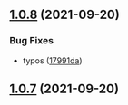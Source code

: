 ## [1.0.8](https://github.com/wow-actions/auto-close-fixed-issues/compare/v1.0.7...v1.0.8) (2021-09-20)


### Bug Fixes

* typos ([17991da](https://github.com/wow-actions/auto-close-fixed-issues/commit/17991da3fcd4c57756eb6dde30e529b575419aaa))

## [1.0.7](https://github.com/wow-actions/auto-close-fixed-issues/compare/v1.0.6...v1.0.7) (2021-09-20)
